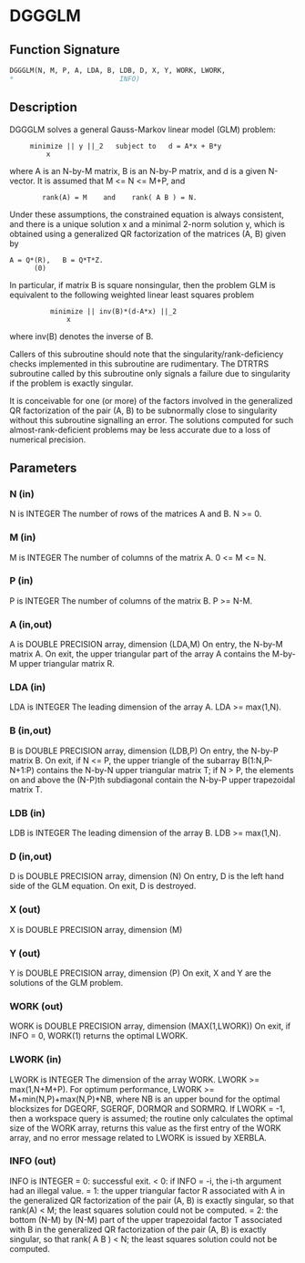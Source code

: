 # DGGGLM

## Function Signature

```fortran
DGGGLM(N, M, P, A, LDA, B, LDB, D, X, Y, WORK, LWORK,
*                          INFO)
```

## Description


 DGGGLM solves a general Gauss-Markov linear model (GLM) problem:

         minimize || y ||_2   subject to   d = A*x + B*y
             x

 where A is an N-by-M matrix, B is an N-by-P matrix, and d is a
 given N-vector. It is assumed that M <= N <= M+P, and

            rank(A) = M    and    rank( A B ) = N.

 Under these assumptions, the constrained equation is always
 consistent, and there is a unique solution x and a minimal 2-norm
 solution y, which is obtained using a generalized QR factorization
 of the matrices (A, B) given by

    A = Q*(R),   B = Q*T*Z.
          (0)

 In particular, if matrix B is square nonsingular, then the problem
 GLM is equivalent to the following weighted linear least squares
 problem

              minimize || inv(B)*(d-A*x) ||_2
                  x

 where inv(B) denotes the inverse of B.

 Callers of this subroutine should note that the singularity/rank-deficiency checks
 implemented in this subroutine are rudimentary. The DTRTRS subroutine called by this
 subroutine only signals a failure due to singularity if the problem is exactly singular.

 It is conceivable for one (or more) of the factors involved in the generalized QR
 factorization of the pair (A, B) to be subnormally close to singularity without this
 subroutine signalling an error. The solutions computed for such almost-rank-deficient
 problems may be less accurate due to a loss of numerical precision.


## Parameters

### N (in)

N is INTEGER The number of rows of the matrices A and B. N >= 0.

### M (in)

M is INTEGER The number of columns of the matrix A. 0 <= M <= N.

### P (in)

P is INTEGER The number of columns of the matrix B. P >= N-M.

### A (in,out)

A is DOUBLE PRECISION array, dimension (LDA,M) On entry, the N-by-M matrix A. On exit, the upper triangular part of the array A contains the M-by-M upper triangular matrix R.

### LDA (in)

LDA is INTEGER The leading dimension of the array A. LDA >= max(1,N).

### B (in,out)

B is DOUBLE PRECISION array, dimension (LDB,P) On entry, the N-by-P matrix B. On exit, if N <= P, the upper triangle of the subarray B(1:N,P-N+1:P) contains the N-by-N upper triangular matrix T; if N > P, the elements on and above the (N-P)th subdiagonal contain the N-by-P upper trapezoidal matrix T.

### LDB (in)

LDB is INTEGER The leading dimension of the array B. LDB >= max(1,N).

### D (in,out)

D is DOUBLE PRECISION array, dimension (N) On entry, D is the left hand side of the GLM equation. On exit, D is destroyed.

### X (out)

X is DOUBLE PRECISION array, dimension (M)

### Y (out)

Y is DOUBLE PRECISION array, dimension (P) On exit, X and Y are the solutions of the GLM problem.

### WORK (out)

WORK is DOUBLE PRECISION array, dimension (MAX(1,LWORK)) On exit, if INFO = 0, WORK(1) returns the optimal LWORK.

### LWORK (in)

LWORK is INTEGER The dimension of the array WORK. LWORK >= max(1,N+M+P). For optimum performance, LWORK >= M+min(N,P)+max(N,P)*NB, where NB is an upper bound for the optimal blocksizes for DGEQRF, SGERQF, DORMQR and SORMRQ. If LWORK = -1, then a workspace query is assumed; the routine only calculates the optimal size of the WORK array, returns this value as the first entry of the WORK array, and no error message related to LWORK is issued by XERBLA.

### INFO (out)

INFO is INTEGER = 0: successful exit. < 0: if INFO = -i, the i-th argument had an illegal value. = 1: the upper triangular factor R associated with A in the generalized QR factorization of the pair (A, B) is exactly singular, so that rank(A) < M; the least squares solution could not be computed. = 2: the bottom (N-M) by (N-M) part of the upper trapezoidal factor T associated with B in the generalized QR factorization of the pair (A, B) is exactly singular, so that rank( A B ) < N; the least squares solution could not be computed.

